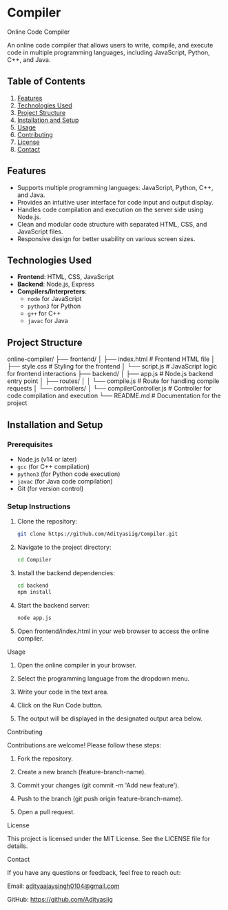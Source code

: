 # Compiler
Online Code Compiler

An online code compiler that allows users to write, compile, and execute code in multiple programming languages, including JavaScript, Python, C++, and Java.

## Table of Contents
1. [Features](#features)
2. [Technologies Used](#technologies-used)
3. [Project Structure](#project-structure)
4. [Installation and Setup](#installation-and-setup)
5. [Usage](#usage)
6. [Contributing](#contributing)
7. [License](#license)
8. [Contact](#contact)

## Features
- Supports multiple programming languages: JavaScript, Python, C++, and Java.
- Provides an intuitive user interface for code input and output display.
- Handles code compilation and execution on the server side using Node.js.
- Clean and modular code structure with separated HTML, CSS, and JavaScript files.
- Responsive design for better usability on various screen sizes.

## Technologies Used
- **Frontend**: HTML, CSS, JavaScript
- **Backend**: Node.js, Express
- **Compilers/Interpreters**: 
  - `node` for JavaScript
  - `python3` for Python
  - `g++` for C++
  - `javac` for Java

## Project Structure

online-compiler/ ├── frontend/ │   ├── index.html       # Frontend HTML file │   ├── style.css        # Styling for the frontend │   └── script.js        # JavaScript logic for frontend interactions ├── backend/ │   ├── app.js           # Node.js backend entry point │   ├── routes/ │   │   └── compile.js   # Route for handling compile requests │   └── controllers/ │       └── compilerController.js  # Controller for code compilation and execution └── README.md            # Documentation for the project

## Installation and Setup

### Prerequisites
- Node.js (v14 or later)
- `gcc` (for C++ compilation)
- `python3` (for Python code execution)
- `javac` (for Java code compilation)
- Git (for version control)

### Setup Instructions
1. Clone the repository:
   ```bash
   git clone https://github.com/Adityasiig/Compiler.git

2. Navigate to the project directory:
   ```bash
   cd Compiler


3. Install the backend dependencies:
   ```bash
   cd backend
   npm install


4. Start the backend server:
    ```bash
   node app.js


5. Open frontend/index.html in your web browser to access the online compiler.



Usage

1. Open the online compiler in your browser.


2. Select the programming language from the dropdown menu.


3. Write your code in the text area.


4. Click on the Run Code button.


5. The output will be displayed in the designated output area below.



Contributing

Contributions are welcome! Please follow these steps:

1. Fork the repository.


2. Create a new branch (feature-branch-name).


3. Commit your changes (git commit -m 'Add new feature').


4. Push to the branch (git push origin feature-branch-name).


5. Open a pull request.



License

This project is licensed under the MIT License. See the LICENSE file for details.

Contact

If you have any questions or feedback, feel free to reach out:

Email: adityaajaysingh0104@gmail.com

GitHub: https://github.com/Adityasiig
